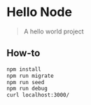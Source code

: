 # Hello Node

> A hello world project

## How-to

```sh
npm install
npm run migrate
npm run seed
npm run debug
curl localhost:3000/
```
